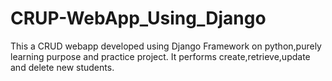 # CRUP-WebApp_Using_Django
This a CRUD webapp developed using Django Framework on python,purely learning purpose and practice project. It performs create,retrieve,update and delete new students. 
